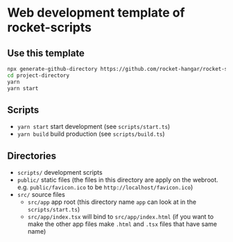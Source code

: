 # Web development template of rocket-scripts

## Use this template

```sh
npx generate-github-directory https://github.com/rocket-hangar/rocket-scripts-templates/tree/master/templates/web project-directory
cd project-directory
yarn
yarn start
```

## Scripts

- `yarn start` start development (see `scripts/start.ts`)
- `yarn build` build production (see `scripts/build.ts`)

## Directories

- `scripts/` development scripts
- `public/` static files (the files in this directory are apply on the webroot. e.g. `public/favicon.ico` to be `http://localhost/favicon.ico`)
- `src/` source files
    - `src/app` app root (this directory name `app` can look at in the `scripts/start.ts`)
    - `src/app/index.tsx` will bind to `src/app/index.html` (if you want to make the other app files make `.html` and `.tsx` files that have same name)